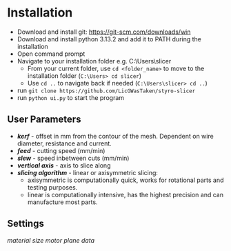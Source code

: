 # Installation

* Download and install git: https://git-scm.com/downloads/win
* Download and install python 3.13.2 and add it to PATH during the installation
* Open command prompt
* Navigate to your installation folder e.g. C:\Users\slicer
  - From your current folder, use ```cd <folder_name>``` to move to the installation folder (```C:\Users> cd slicer```)
  - Use ```cd ..``` to navigate back if needed (```C:\Users\slicer> cd ..```)
* run ```git clone https://github.com/LicGWasTaken/styro-slicer```
* run ```python ui.py``` to start the program


## User Parameters
* ***kerf*** - offset in mm from the contour of the mesh. Dependent on wire diameter, resistance and current.
* ***feed*** - cutting speed (mm/min)
* ***slew*** - speed inbetween cuts (mm/min)
* ***vertical axis*** - axis to slice along
* ***slicing algorithm*** - linear or axisymmetric slicing:
  - axisymmetric is computationally quick, works for rotational parts and testing purposes.
  - linear is computationally intensive, has the highest precision and can manufacture most parts.

## Settings
*material size*
*motor plane data*
